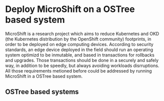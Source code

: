 # Deploy MicroShift on a OSTree based system
MicroShift is a research project which aims to reduce Kubernetes and OKD (the Kubernetes distribution by the OpenShift community) footprints, in order to be deployed on edge computing devices. According to security standards, an edge device deployed in the field should run an operating system optimizd to be inmutable, and based in transactions for rollbacks and upgrades. Those transactions should be done in a securely and safely way, in addition to be speedly, but always avoiding workloads disrruptions. All those requirements metioned before could be addressed by running MicroShift in a OSTree based system. 

## OSTree based systems


